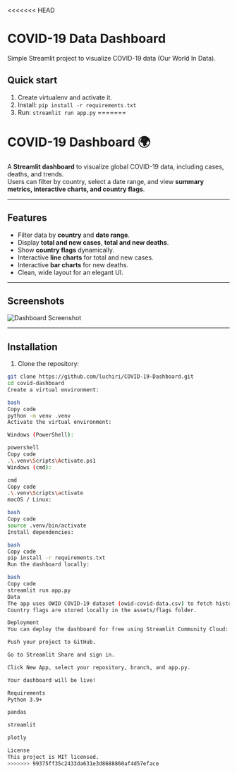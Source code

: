 <<<<<<< HEAD
# COVID-19 Data Dashboard

Simple Streamlit project to visualize COVID-19 data (Our World In Data).

## Quick start
1. Create virtualenv and activate it.
2. Install: `pip install -r requirements.txt`
3. Run: `streamlit run app.py`
=======
# COVID-19 Dashboard 🌍

A **Streamlit dashboard** to visualize global COVID-19 data, including cases, deaths, and trends.  
Users can filter by country, select a date range, and view **summary metrics, interactive charts, and country flags**.

---

## Features

- Filter data by **country** and **date range**.
- Display **total and new cases**, **total and new deaths**.
- Show **country flags** dynamically.
- Interactive **line charts** for total and new cases.
- Interactive **bar charts** for new deaths.
- Clean, wide layout for an elegant UI.

---

## Screenshots

![Dashboard Screenshot](assets/screenshot.png)  

---

## Installation

1. Clone the repository:

```bash
git clone https://github.com/luchiri/COVID-19-Dashboard.git
cd covid-dashboard
Create a virtual environment:

bash
Copy code
python -m venv .venv
Activate the virtual environment:

Windows (PowerShell):

powershell
Copy code
.\.venv\Scripts\Activate.ps1
Windows (cmd):

cmd
Copy code
.\.venv\Scripts\activate
macOS / Linux:

bash
Copy code
source .venv/bin/activate
Install dependencies:

bash
Copy code
pip install -r requirements.txt
Run the dashboard locally:

bash
Copy code
streamlit run app.py
Data
The app uses OWID COVID-19 dataset (owid-covid-data.csv) to fetch historical data for each country.
Country flags are stored locally in the assets/flags folder.

Deployment
You can deploy the dashboard for free using Streamlit Community Cloud:

Push your project to GitHub.

Go to Streamlit Share and sign in.

Click New App, select your repository, branch, and app.py.

Your dashboard will be live!

Requirements
Python 3.9+

pandas

streamlit

plotly

License
This project is MIT licensed.
>>>>>>> 99375ff35c2433da631e3d8688860af4d57eface
